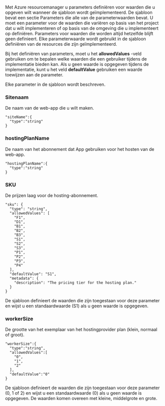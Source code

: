 Met Azure resourcemanager u parameters definiëren voor waarden die u opgeven wilt wanneer de sjabloon wordt geïmplementeerd. De sjabloon bevat een sectie Parameters die alle van de parameterwaarden bevat.
U moet een parameter voor de waarden die variëren op basis van het project dat u wilt implementeren of op basis van de omgeving die u implementeert op definiëren. Parameters voor waarden die worden altijd hetzelfde blijft geen definieert. Elke parameterwaarde wordt gebruikt in de sjabloon definiëren van de resources die zijn geïmplementeerd. 

Bij het definiëren van parameters, moet u het **allowedValues** -veld gebruiken om te bepalen welke waarden die een gebruiker tijdens de implementatie bieden kan. Als u geen waarde is opgegeven tijdens de implementatie, kunt u het veld **defaultValue** gebruiken een waarde toewijzen aan de parameter.

Elke parameter in de sjabloon wordt beschreven.

### <a name="sitename"></a>Sitenaam

De naam van de web-app die u wilt maken.

    "siteName":{
      "type":"string"
    }

### <a name="hostingplanname"></a>hostingPlanName

De naam van het abonnement dat App gebruiken voor het hosten van de web-app.
    
    "hostingPlanName":{
      "type":"string"
    }

### <a name="sku"></a>SKU

De prijzen laag voor de hosting-abonnement.

    "sku": {
      "type": "string",
      "allowedValues": [
        "F1",
        "D1",
        "B1",
        "B2",
        "B3",
        "S1",
        "S2",
        "S3",
        "P1",
        "P2",
        "P3",
        "P4"
      ],
      "defaultValue": "S1",
      "metadata": {
        "description": "The pricing tier for the hosting plan."
      }
    }

De sjabloon definieert de waarden die zijn toegestaan voor deze parameter en wijst u een standaardwaarde (S1) als u geen waarde is opgegeven.

### <a name="workersize"></a>workerSize

De grootte van het exemplaar van het hostingprovider plan (klein, normaal of groot).

    "workerSize":{
      "type":"string",
      "allowedValues":[
        "0",
        "1",
        "2"
      ],
      "defaultValue":"0"
    }
    
De sjabloon definieert de waarden die zijn toegestaan voor deze parameter (0, 1 of 2) en wijst u een standaardwaarde (0) als u geen waarde is opgegeven. De waarden komen overeen met kleine, middelgrote en grote.
